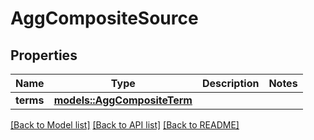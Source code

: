 # AggCompositeSource

## Properties

Name | Type | Description | Notes
------------ | ------------- | ------------- | -------------
**terms** | [**models::AggCompositeTerm**](aggCompositeTerm.md) |  | 

[[Back to Model list]](../README.md#documentation-for-models) [[Back to API list]](../README.md#documentation-for-api-endpoints) [[Back to README]](../README.md)


